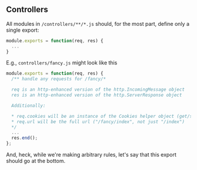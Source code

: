 ## Controllers

All modules in `/controllers/**/*.js` should, for the most part, define only a single export:

```javascript
module.exports = function(req, res) {
  ...
}
```

E.g., `controllers/fancy.js` might look like this

```javascript
module.exports = function(req, res) {
  /** handle any requests for /fancy/*

  req is an http-enhanced version of the http.IncomingMessage object
  res is an http-enhanced version of the http.ServerResponse object

  Additionally:

  * req.cookies will be an instance of the Cookies helper object (get/settable)
  * req.url will be the full url ("/fancy/index", not just "/index")
  */
  ...
  res.end();
};
```

And, heck, while we're making arbitrary rules, let's say that this export should go at the bottom.
